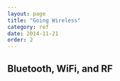 ```yaml
---
layout: page
title: "Going Wireless"
category: ref
date: 2014-11-21
order: 2
---
```



## Bluetooth, WiFi, and RF
